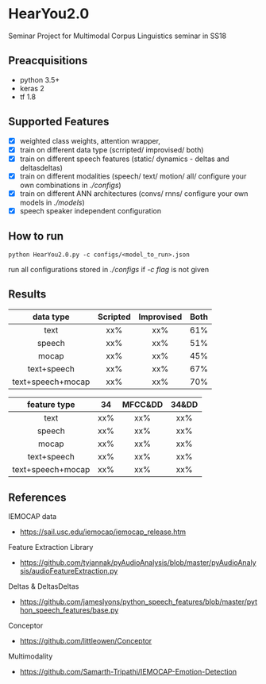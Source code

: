 # HearYou2.0

Seminar Project for Multimodal Corpus Linguistics seminar in SS18

## Preacquisitions
- python 3.5+
- keras 2
- tf 1.8

## Supported Features

- [x] weighted class weights, attention wrapper,
- [x] train on different data type (scrripted/ improvised/ both)
- [x] train on different speech features (static/ dynamics - deltas and deltasdeltas)
- [x] train on different modalities (speech/ text/ motion/ all/ configure your own combinations in *./configs*)
- [x] train on different ANN architectures (convs/ rnns/ configure your own models in *./models*)
- [x] speech speaker independent configuration

## How to run

```
python HearYou2.0.py -c configs/<model_to_run>.json
```
run all configurations stored in *./configs* if *-c flag* is not given

## Results

| data type         | Scripted| Improvised | Both |
|:-----------------:|:-------:|:----------:|:----:|
| text              | xx%     |    xx%     |  61% |
| speech            | xx%     |    xx%     |  51% |
| mocap             | xx%     |    xx%     |  45% |
| text+speech       | xx%     |    xx%     |  67% |
| text+speech+mocap | xx%     |    xx%     |  70% |

| feature type      | 34      | MFCC&DD    | 34&DD|
|:-----------------:|:-------:|:----------:|:----:|
| text              | xx%     |    xx%     |  xx% |
| speech            | xx%     |    xx%     |  xx% |
| mocap             | xx%     |    xx%     |  xx% |
| text+speech       | xx%     |    xx%     |  xx% |
| text+speech+mocap | xx%     |    xx%     |  xx% |


## References

IEMOCAP data
- https://sail.usc.edu/iemocap/iemocap_release.htm

Feature Extraction Library
- https://github.com/tyiannak/pyAudioAnalysis/blob/master/pyAudioAnalysis/audioFeatureExtraction.py

Deltas & DeltasDeltas
- https://github.com/jameslyons/python_speech_features/blob/master/python_speech_features/base.py

Conceptor
- https://github.com/littleowen/Conceptor

Multimodality
- https://github.com/Samarth-Tripathi/IEMOCAP-Emotion-Detection

